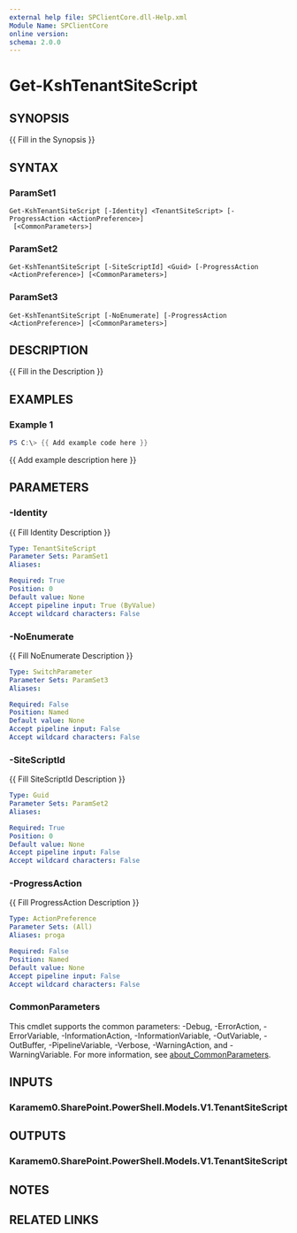 ```yaml
---
external help file: SPClientCore.dll-Help.xml
Module Name: SPClientCore
online version:
schema: 2.0.0
---
```


# Get-KshTenantSiteScript

## SYNOPSIS
{{ Fill in the Synopsis }}

## SYNTAX

### ParamSet1
```
Get-KshTenantSiteScript [-Identity] <TenantSiteScript> [-ProgressAction <ActionPreference>]
 [<CommonParameters>]
```

### ParamSet2
```
Get-KshTenantSiteScript [-SiteScriptId] <Guid> [-ProgressAction <ActionPreference>] [<CommonParameters>]
```

### ParamSet3
```
Get-KshTenantSiteScript [-NoEnumerate] [-ProgressAction <ActionPreference>] [<CommonParameters>]
```

## DESCRIPTION
{{ Fill in the Description }}

## EXAMPLES

### Example 1
```powershell
PS C:\> {{ Add example code here }}
```

{{ Add example description here }}

## PARAMETERS

### -Identity
{{ Fill Identity Description }}

```yaml
Type: TenantSiteScript
Parameter Sets: ParamSet1
Aliases:

Required: True
Position: 0
Default value: None
Accept pipeline input: True (ByValue)
Accept wildcard characters: False
```

### -NoEnumerate
{{ Fill NoEnumerate Description }}

```yaml
Type: SwitchParameter
Parameter Sets: ParamSet3
Aliases:

Required: False
Position: Named
Default value: None
Accept pipeline input: False
Accept wildcard characters: False
```

### -SiteScriptId
{{ Fill SiteScriptId Description }}

```yaml
Type: Guid
Parameter Sets: ParamSet2
Aliases:

Required: True
Position: 0
Default value: None
Accept pipeline input: False
Accept wildcard characters: False
```

### -ProgressAction
{{ Fill ProgressAction Description }}

```yaml
Type: ActionPreference
Parameter Sets: (All)
Aliases: proga

Required: False
Position: Named
Default value: None
Accept pipeline input: False
Accept wildcard characters: False
```

### CommonParameters
This cmdlet supports the common parameters: -Debug, -ErrorAction, -ErrorVariable, -InformationAction, -InformationVariable, -OutVariable, -OutBuffer, -PipelineVariable, -Verbose, -WarningAction, and -WarningVariable. For more information, see [about_CommonParameters](http://go.microsoft.com/fwlink/?LinkID=113216).

## INPUTS

### Karamem0.SharePoint.PowerShell.Models.V1.TenantSiteScript
## OUTPUTS

### Karamem0.SharePoint.PowerShell.Models.V1.TenantSiteScript
## NOTES

## RELATED LINKS

